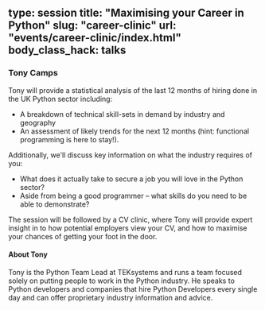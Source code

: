 type: session
title: "Maximising your Career in Python"
slug: "career-clinic"
url: "events/career-clinic/index.html"
body_class_hack: talks
---

### Tony Camps

Tony will provide a statistical analysis of the last 12 months of hiring done in the UK Python sector including:

 * A breakdown of technical skill-sets in demand by industry and geography
 * An assessment of likely trends for the next 12 months (hint: functional programming is here to stay!).

Additionally, we'll discuss key information on what the industry requires of you:

 * What does it actually take to secure a job you will love in the Python sector?
 * Aside from being a good programmer – what skills do you need to be able to demonstrate?

The session will be followed by a CV clinic, where Tony will provide expert insight in to how potential employers view your CV, and how to maximise your chances of getting your foot in the door.


#### About Tony

Tony is the Python Team Lead at TEKsystems and runs a team focused solely on putting people to work in the Python industry. He speaks to Python developers and companies that hire Python Developers every single day and can offer proprietary industry information and advice.
